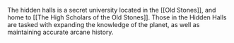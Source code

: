 The hidden halls is a secret university located in the [[Old Stones]], and home to [[The High Scholars of the Old Stones]]. Those in the Hidden Halls are tasked with expanding the knowledge of the planet, as well as maintaining accurate arcane history.